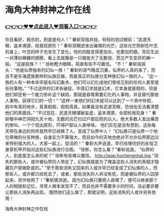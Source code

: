 # 海角大神封神之作在线

### <a href="http://www.baidu.com/link?url=ok3_Ml5QdPpOWDUDT8PseJcBKYiYUthhvs1MDf_XWaxIqoOiiz3h9rK40scs4rg4&wd">👉👉👉♥♥点此进入♥观看入口👈👉👉</a>

你且看好，我杀的，到底是何人！”
    秦斩双指并拢，轻轻的划过眼前：“武道天眼，返本溯源，给我现原形！”
    秦斩双眼迸发出璀璨的光芒，这些光芒照射在叶念的身上，叶念的样子也发生了变化，他的四肢变得更加长，也更加的细，背后生出一对薄如蝉翼的翅膀，看上去就像是一只被放大了无数倍，而又产生变异的蝉一般。
    “这是妖族？！”
    徐彬瞪大眼睛，简直有些不可置信。
    “不！”
    秦斩摇摇头：“他是仙界独有的幻仙一族！”
    秦斩的语气略显沉重，仙界的人真的来了，而且不是东海遗族那样的仙族后裔，而是真正的仙族分支种族幻仙一族的人。
    “这一族的人有一种本命天赋名叫幻象术，他们可以幻化成他们曾经见到的任何人甚至是任何事物。”
    “不过这样的幻术有破绽，毕竟幻术就是幻术，它本身就是假的，但是他们却还有一个能力弥补这个缺陷，那就是吞噬需要幻化的人事物，并且替代那些人事物，获得它们的一切！”
    “这样一来他们的幻术就可以达到了一个真中有假，假中有真的地步，真真假假，假假真真，如果我没有武道天眼，恐怕也无法看清楚他们的真面目。”
    “不过现在，武道天眼堪破妄虚，返本溯源，全部给我现身！”
    秦斩眼中神芒洞彻九天十地，无数的光芒扫过户部后院的众人，绝大多数人发出痛苦的惨叫，一个个现出原形，吓得户部众人直哆嗦。
    他们实在是没有想到，这些每天带在身边的同伴竟然早已经换了人，变成了仙界中人！
    “幻仙族只是仙界一个地位卑微的分支种族，自身实力不算强大，而且如今的天地也绝对不允许仙界那边过来特别强大的人，大家一起上，捉活的！”
    秦斩大声说道，早已经埋伏好的永恒卫身穿机甲开始对这些幻仙族进行合围。
    “徐彬，你怎么看？”秦斩说道。
    “仙界的人，到底是怎么来的呢？”
    徐彬有些难以置信。
    http://wap.hoctiengnhat.top
    “消失的那些人，或许被仙界的人带走了，幻仙族就是为了掩盖这些人消失的真相才隐藏在户部做卧底的。”
    “至于那些消失又回来的人或许早已经变成了幻仙族的人，而那些人，或许都已经死去了，或者，那些消失的人并没有死，而是被仙界的人囚禁起来，另作他用了！”秦斩猜测道。
    因为幻仙族只要把人吞噬了，便可以继承那个人的相貌和记忆，寻常人根本发现不了，而且也并不需要多少的时间，没必要非要让那些人消失再出现。
    既然他们这么做了，那就证明，这些消失的人或许另有他用！

海角大神封神之作在线
